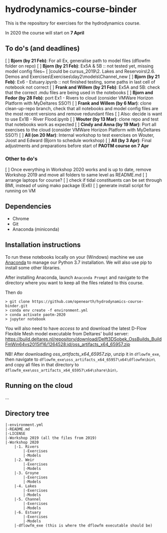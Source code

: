 # hydrodynamics-course-binder

This is the repository for exercises for the hydrodynamics course.

In 2020 the course will start on **7 April**

## To do's (and deadlines)
[ ] **Bjorn (by 21 Feb)**: For all Ex, generalise path to model files (dflowfm folder on repo)
[ ] **Bjorn (by 21 Feb)**: Ex5A & 5B :: not tested yet, missing model config files~
		[ ]could be cursus_2019\2. Lakes and Reservoirs\2.6. Demos and Exercises\Exercises\day2\models\Channel_new
[ ] **Bjorn (by 21 Feb)**: Ex6 - Estuary.ipynb :: not finished testing, some paths in last cell of notebook not correct
[ ] **Frank and Willem (by 21 Feb)**: Ex5A and 5B: check that the correct .mdu files are being used in the notebooks
[ ] **Bjorn and Fedor (by 28 Feb)**: port Ex1 - Rivers to cloud (consider VMWare Horizon Platform with MyDeltares SSO?)
[ ] **Frank and Willem (by 6 Mar)**: clone clean-up-repo branch, check that all notebooks and model config files are the most recent versions and remove redundant files
		[ ] Also: decide is want to use Ex1B - River Flood.ipynb
[ ] **Wouter (by 13 Mar)**: clone repo and test that notebooks work as expected
[ ] **Cindy and Anna (by 19 Mar)**: Port all exercises to the cloud (consider VMWare Horizon Platform with MyDeltares SSO?)
[ ] **All (on 20 Mar)**: Internal workshop to test exercises on Wouter, Joost and Edward (Bjorn to schedule workshop)
[ ] **All (by 3 Apr)**: Final adjustments and preparations before start of **PAOTM course on 7 Apr**

### Other to do's
[ ] Once everything in Workshop 2020 works and is up to date, remove Workshop 2019 and move all folders to same level as README.md
[ ] arrange laptops for course?
[ ] check if tidal constituents can be set through BMI, instead of using mako package (Ex6)
[ ] generate install script for running on VM

## Dependencies
* Chrome
* Git
* Anaconda (miniconda)

## Installation instructions
To run these notebooks locally on your (Windows) machine we use [Anaconda](https://repo.anaconda.com/archive/Anaconda3-2019.10-Windows-x86_64.exe) to manage our Python 3.7 installation. We will also use pip to install some other libraries.

After installing Anaconda, launch `Anaconda Prompt` and navigate to the directory where you want to keep all the files related to this course.

Then do
```
> git clone https://github.com/openearth/hydrodynamics-course-binder.git
> conda env create -f environment.yml 
> conda activate paotm-2020
> jupyter notebook
```

You will also need to have _access to_ and download the latest D-Flow Flexible Mesh model executable from Deltares' build server:
https://build.deltares.nl/repository/download/Delft3DSobek_OssBuilds_BuildFmWin64vs2015if16/1264528:id/oss_artifacts_x64_65957.zip   

NB! After downloading _oss_artifacts_x64_65957.zip_, unzip it in `dflowfm_exe`, then navigate to `dflowfm_exe\oss_artifacts_x64_65957\x64\dflowfm\bin\` and copy all files in that directory to `dflowfm_exe\oss_artifacts_x64_65957\x64\share\bin\`.

## Running on the cloud
...

## Directory tree
```
|-environment.yml 
|-README.md
|-LICENSE
|-Workshop 2019 (all the files from 2019)
|-Workshop 2020
	|-1. Rivers
		|-Exercises
		|-Models
	|-2. Weir
		|-Exercises
		|-Models
	|-3. Groyne
		|-Exercises
		|-Models
	|-4. Lakes
		|-Exercises
		|-Models
	|-5. Channel
		|-Exercises
		|-Models
	|-6. Estuary
		|-Exercises
		|-Models
	|-dflowfm_exe (this is where the dflowfm executable should be)
```
